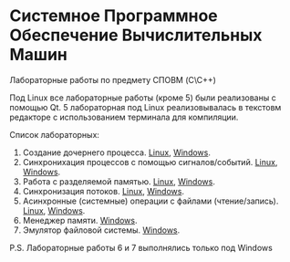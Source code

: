 # Системное Программное Обеспечение Вычислительных Машин

Лабораторные работы по предмету СПОВМ (C\C++)

Под Linux все лабораторные работы (кроме 5) были реализованы с помощью Qt.
5 лабораторная под Linux реализовывалась в текстовм редакторе с использованием
терминала для компиляции.

Список лабораторных:

1. Создание дочернего процесса. [Linux](https://github.com/NasterVill/System_Software_-SPO-/tree/master/Linux/Lab1), [Windows](https://github.com/NasterVill/System_Software_-SPO-/tree/master/Windows/Lab1).
2. Синхронихация процессов с помощью сигналов/событий. [Linux](https://github.com/NasterVill/System_Software_-SPO-/tree/master/Linux/Lab2), [Windows](https://github.com/NasterVill/System_Software_-SPO-/tree/master/Windows/Lab2).
3. Работа с разделяемой памятью. [Linux](https://github.com/NasterVill/System_Software_-SPO-/tree/master/Linux/Lab3), [Windows](https://github.com/NasterVill/System_Software_-SPO-/tree/master/Windows/Lab3).
4. Синхронизация потоков. [Linux](https://github.com/NasterVill/System_Software_-SPO-/tree/master/Linux/Lab4), [Windows](https://github.com/NasterVill/System_Software_-SPO-/tree/master/Windows/Lab4).
5. Асинхронные (системные) операции с файлами (чтение/запись). [Linux](https://github.com/NasterVill/System_Software_-SPO-/tree/master/Linux/Lab5), [Windows](https://github.com/NasterVill/System_Software_-SPO-/tree/master/Windows/Lab5).
6. Менеджер памяти. [Windows](https://github.com/NasterVill/System_Software_-SPO-/tree/master/Linux/Lab6).
7. Эмулятор файловой системы. [Windows](https://github.com/NasterVill/System_Software_-SPO-/tree/master/Linux/Lab7).

P.S. Лабораторные работы 6 и 7 выполнялись только под Windows
